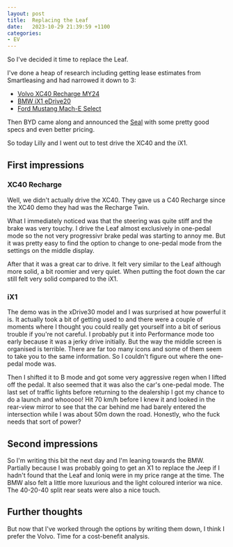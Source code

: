 ```yaml
---
layout: post
title:  Replacing the Leaf
date:   2023-10-29 21:39:59 +1100
categories: 
- EV
---
```


So I've decided it time to replace the Leaf.

I've done a heap of research including getting lease estimates from Smartleasing and had narrowed it down to 3:

* [Volvo XC40 Recharge MY24][xc40]
* [BMW iX1 eDrive20][ix1]
* [Ford Mustang Mach-E Select][mach-e]

Then BYD came along and announced the [Seal][byd-seal] with some pretty good specs and even better pricing.

So today Lilly and I went out to test drive the XC40 and the iX1.

## First impressions

### XC40 Recharge

Well, we didn't actually drive the XC40. They gave us a C40 Recharge since the XC40 demo they had was the Recharge Twin.

What I immediately noticed was that the steering was quite stiff and the brake was very touchy. I drive the Leaf almost exclusively in one-pedal mode so the not very progressivr brake pedal was starting to annoy me. But it was pretty easy to find the option to change to one-pedal mode from the settings on the middle display.

After that it was a great car to drive. It felt very similar to the Leaf although more solid, a bit roomier and very quiet. When putting the foot down the car still felt very solid compared to the iX1.

### iX1

The demo was in the xDrive30 model and I was surprised at how powerful it is. It actually took a bit of getting used to and there were a couple of moments where I thought you could really get yourself into a bit of serious trouble if you're not careful. I probably put it into Performance mode too early because it was a jerky drive initially. But the way the middle screen is organised is terrible. There are far too many icons and some of them seem to take you to the same information. So I couldn't figure out where the one-pedal mode was.

Then I shifted it to B mode and got some very aggressive regen when I lifted off the pedal. It also seemed that it was also the car's one-pedal mode. The last set of traffic lights before returning to the dealership I got my chance to do a launch and whooooo! Hit 70 km/h before I knew it and looked in the rear-view mirror to see that the car behind me had barely entered the intersection while I was about 50m down the road. Honestly, who the fuck needs that sort of power?

## Second impressions

So I'm writing this bit the next day and I'm leaning towards the BMW. Partially because I was probably going to get an X1 to replace the Jeep if I hadn't found that the Leaf and Ioniq were in my price range at the time. The BMW also felt a little more luxurious and the light coloured interior wa nice. The 40-20-40 split rear seats were also a nice touch.

## Further thoughts

But now that I've worked through the options by writing them down, I think I prefer the Volvo. Time for a cost-benefit analysis.


[xc40]: https://www.volvocars.com/au/cars/xc40-electric/
[ix1]: https://www.bmw.com/en-au/models/bmw-i/ix1/showroom/bmw-ix1.html
[mach-e]: https://www.ford.com.au/showroom/electric/mach-e/
[byd-seal]: https://bydautomotive.com.au/seal